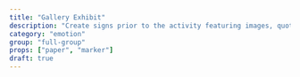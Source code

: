 ```yaml
---
title: "Gallery Exhibit"
description: "Create signs prior to the activity featuring images, quotes, facts, or questions you want the group to consider. Hang up around the room. Ask participants to move around the room and check out what you've hung up, giving enough time for everyone to view the whole gallery, then debrief."
category: "emotion"
group: "full-group"
props: ["paper", "marker"]
draft: true
---
```

